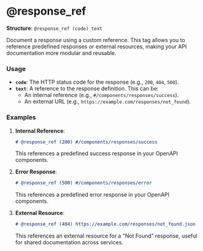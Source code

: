 # @response_ref

**Structure**: `@response_ref (code) text`

Document a response using a custom reference. This tag allows you to reference predefined responses or external resources, making your API documentation more modular and reusable.

### Usage

- **`code`**: The HTTP status code for the response (e.g., `200`, `404`, `500`).
- **`text`**: A reference to the response definition. This can be:
  - An internal reference (e.g., `#/components/responses/success`).
  - An external URL (e.g., `https://example.com/responses/not_found`).

### Examples

1. **Internal Reference**:

   ```markdown
   # @response_ref (200) #/components/responses/success
   ```

   This references a predefined success response in your OpenAPI components.

2. **Error Response**:

   ```markdown
   # @response_ref (500) #/components/responses/error
   ```

   This references a predefined error response in your OpenAPI components.

3. **External Resource**:

   ```markdown
   # @response_ref (404) https://example.com/responses/not_found.json
   ```

   This references an external resource for a "Not Found" response, useful for shared documentation across services.
